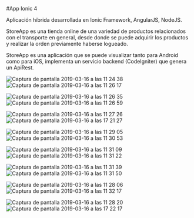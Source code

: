 #App Ionic 4

Aplicación híbrida desarrollada en Ionic Framework, AngularJS, NodeJS.


StoreApp es una tienda online de una variedad de productos relacionados con el transporte en general, desde donde se puede adquirir los productos y realizar la orden previamente haberse logueado.

 
StoreApp es una aplicación que se puede visualizar tanto para Android como para iOS, implementa un servicio backend (CodeIgniter) que genera un ApiRest.

![Captura de pantalla 2019-03-16 a las 11 24 38](https://user-images.githubusercontent.com/10947013/54477287-dc079980-4806-11e9-8a69-26dcc77d4327.png)![Captura de pantalla 2019-03-16 a las 11 26 17](https://user-images.githubusercontent.com/10947013/54477347-25f07f80-4807-11e9-9afb-d5939475d59a.png)

![Captura de pantalla 2019-03-16 a las 11 26 35](https://user-images.githubusercontent.com/10947013/54477368-57694b00-4807-11e9-85f5-d7f1c98e8739.png)![Captura de pantalla 2019-03-16 a las 11 26 59](https://user-images.githubusercontent.com/10947013/54477395-add68980-4807-11e9-8da2-e26ba268dc3e.png)

![Captura de pantalla 2019-03-16 a las 11 27 26](https://user-images.githubusercontent.com/10947013/54477910-e88ef080-480c-11e9-9aa6-54e878b0337a.png)![Captura de pantalla 2019-03-16 a las 17 21 27](https://user-images.githubusercontent.com/10947013/54478226-1e81a400-4810-11e9-8907-330222fd6e20.png)

![Captura de pantalla 2019-03-16 a las 11 29 05](https://user-images.githubusercontent.com/10947013/54477948-48859700-480d-11e9-96c5-2ac14a856f7b.png)![Captura de pantalla 2019-03-16 a las 11 30 53](https://user-images.githubusercontent.com/10947013/54477978-8da9c900-480d-11e9-804a-39c77d472fd7.png)

![Captura de pantalla 2019-03-16 a las 11 31 09](https://user-images.githubusercontent.com/10947013/54478001-c8abfc80-480d-11e9-971c-fa387e5a3a44.png)![Captura de pantalla 2019-03-16 a las 11 31 22](https://user-images.githubusercontent.com/10947013/54478005-e24d4400-480d-11e9-9009-5969d30b85ae.png)

![Captura de pantalla 2019-03-16 a las 11 31 39](https://user-images.githubusercontent.com/10947013/54478011-fa24c800-480d-11e9-9736-520ccb93d678.png)![Captura de pantalla 2019-03-16 a las 11 31 50](https://user-images.githubusercontent.com/10947013/54478131-550aef00-480f-11e9-9055-c2fbb7a8e9c3.png)

![Captura de pantalla 2019-03-16 a las 11 28 06](https://user-images.githubusercontent.com/10947013/54477988-ab772e00-480d-11e9-8268-2ed9c53f8225.png)![Captura de pantalla 2019-03-16 a las 11 32 17](https://user-images.githubusercontent.com/10947013/54478114-2a209b00-480f-11e9-974e-414fea7f9a0a.png)

![Captura de pantalla 2019-03-16 a las 11 28 20](https://user-images.githubusercontent.com/10947013/54478240-38bb8200-4810-11e9-80fa-9c66f1b3abf9.png)![Captura de pantalla 2019-03-16 a las 17 22 17](https://user-images.githubusercontent.com/10947013/54478247-57217d80-4810-11e9-8f40-8d2ccd922547.png)








 
